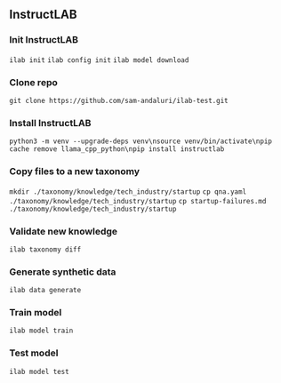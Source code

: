 ## InstructLAB

### Init InstructLAB
```ilab init```
```ilab config init```
```ilab model download```

### Clone repo
```git clone https://github.com/sam-andaluri/ilab-test.git```

### Install InstructLAB
```python3 -m venv --upgrade-deps venv\nsource venv/bin/activate\npip cache remove llama_cpp_python\npip install instructlab```

### Copy files to a new taxonomy
```mkdir ./taxonomy/knowledge/tech_industry/startup```
```cp qna.yaml ./taxonomy/knowledge/tech_industry/startup```
```cp startup-failures.md ./taxonomy/knowledge/tech_industry/startup```

### Validate new knowledge
```ilab taxonomy diff```

### Generate synthetic data
```ilab data generate```

### Train model
```ilab model train```

### Test model
```ilab model test```
